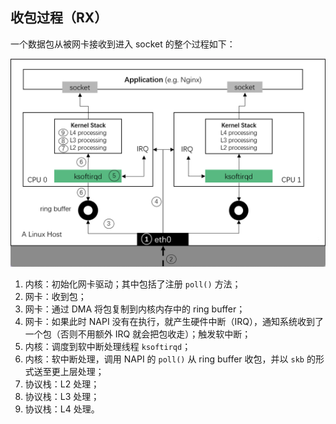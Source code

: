 ## 收包过程（RX）

一个数据包从被网卡接收到进入 socket 的整个过程如下：

<img src="./.assets/网络栈RX原理/image-20250911142530172.png" alt="image-20250911142530172" style="zoom: 67%;" />

1. 内核：初始化网卡驱动；其中包括了注册 `poll()` 方法；
2. 网卡：收到包；
3. 网卡：通过 DMA 将包复制到内核内存中的 ring buffer；
4. 网卡：如果此时 NAPI 没有在执行，就产生硬件中断（IRQ），通知系统收到了一个包（否则不用额外 IRQ 就会把包收走）；触发软中断；
5. 内核：调度到软中断处理线程 `ksoftirqd`；
6. 内核：软中断处理，调用 NAPI 的 `poll()` 从 ring buffer 收包，并以 `skb` 的形式送至更上层处理；
7. 协议栈：L2 处理；
8. 协议栈：L3 处理；
9. 协议栈：L4 处理。